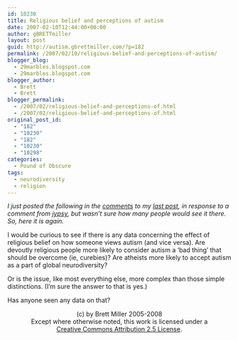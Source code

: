 ```yaml
---
id: 10230
title: Religious belief and perceptions of autism
date: 2007-02-10T12:44:00+00:00
author: gBRETTmiller
layout: post
guid: http://autism.gbrettmiller.com/?p=182
permalink: /2007/02/10/religious-belief-and-perceptions-of-autism/
blogger_blog:
  - 29marbles.blogspot.com
  - 29marbles.blogspot.com
blogger_author:
  - Brett
  - Brett
blogger_permalink:
  - /2007/02/religious-belief-and-perceptions-of.html
  - /2007/02/religious-belief-and-perceptions-of.html
original_post_id:
  - "182"
  - "10230"
  - "182"
  - "10230"
  - "10298"
categories:
  - Pound of Obscure
tags:
  - neurodiversity
  - religion
---
```

<span style="font-style:italic;">I just posted the following in the <a href="http://www2.blogger.com/comment.g?blogID=6900412&postID=8329975923468201161&isPopup=true">comments</a> to my <a href="http://29marbles.blogspot.com/2007/02/power-of-pop-culture.html">last post</a>, in response to a comment from <a href="http://irunman.blogspot.com/">jypsy</a>, but wasn&#8217;t sure how many people would see it there. So, here it is again.</span>

I would be curious to see if there is any data concerning the effect of religious belief on how someone views autism (and vice versa). Are devoutly religious people more likely to consider autism a &#8216;bad thing&#8217; that should be overcome (ie, curebies)? Are atheists more likely to accept autism as a part of global neurodiversity?

Or is the issue, like most everything else, more complex than those simple distinctions. (I&#8217;m sure the answer to that is yes.)

Has anyone seen any data on that?

<div class="blogger-post-footer">
  <p align="center">
    (c) by Brett Miller 2005-2008<br /> Except where otherwise noted, this work is licensed under a<br /> <a href="http://creativecommons.org/licenses/by/2.5/" rel="license">Creative Commons Attribution 2.5 License</a>.
  </p>
</div>